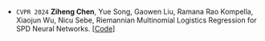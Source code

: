 - ``CVPR 2024`` **Ziheng Chen**, Yue Song, Gaowen Liu, Ramana Rao Kompella, Xiaojun Wu, Nicu Sebe, Riemannian Multinomial Logistics Regression for SPD Neural Networks. 
[[Code](https://github.com/GitZH-Chen/SPDMLR)]